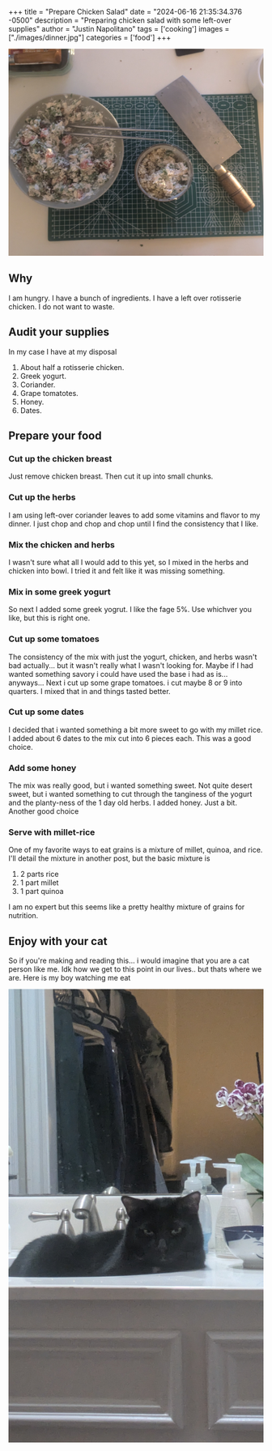 +++
title =  "Prepare Chicken Salad"
date = "2024-06-16 21:35:34.376 -0500" 
description = "Preparing chicken salad with some left-over supplies"
author = "Justin Napolitano"
tags = ['cooking']
images = ["./images/dinner.jpg"]
categories = ['food']
+++

![dinner](./images/dinner.jpg)

## Why

I am hungry. I have a bunch of ingredients. I have a left over rotisserie chicken. I do not want to waste.  

## Audit your supplies

In my case I have at my disposal

1. About half a rotisserie chicken.
2. Greek yogurt.
3. Coriander.
4. Grape tomatotes.
5. Honey.
6. Dates.
    

## Prepare your food

### Cut up the chicken breast

Just remove chicken breast. Then cut it up into small chunks. 

### Cut up the herbs

I am using left-over coriander leaves to add some vitamins and flavor to my dinner. I just chop and chop and chop until I find the consistency that I like. 

### Mix the chicken and herbs

I wasn't sure what all I would add to this yet, so I mixed in the herbs and chicken into bowl.  I tried it and felt like it was missing something. 


### Mix in some greek yogurt

So next I added some greek yogrut. I like the fage 5%. Use whichver you like, but this is right one.  

### Cut up some tomatoes

The consistency of the mix with just the yogurt, chicken, and herbs wasn't bad actually... but it wasn't really what I wasn't looking for.  Maybe if I had wanted something savory i could have used the base i had as is... anyways... Next i cut up some grape tomatoes. i cut maybe 8 or 9 into quarters. I mixed that in and things tasted better. 

### Cut up some dates

I decided that i wanted something a bit more sweet to go with my millet rice.  I added about 6 dates to the mix cut into 6 pieces each. This was a good choice. 

### Add some honey

The mix was really good, but i wanted something sweet. Not quite desert sweet, but i wanted something to cut through the tanginess of the yogurt and the planty-ness of the 1 day old herbs. I added honey. Just a bit. Another good choice

### Serve with millet-rice

One of my favorite ways to eat grains is a mixture of millet, quinoa, and rice.  I'll detail the mixture in another post, but the basic mixture is 

1. 2 parts rice
2. 1 part millet
3. 1 part quinoa

I am no expert but this seems like a pretty healthy mixture of grains for nutrition. 


## Enjoy with your cat

So if you're making and reading this... i would imagine that you are a cat person like me. Idk how we get to this point in our lives.. but thats where we are.  Here is my boy watching me eat

![caesar](./images/casesar.jpg)